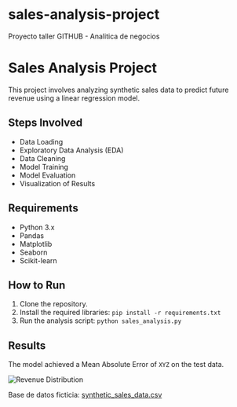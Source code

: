 # sales-analysis-project
Proyecto taller GITHUB - Analitica de negocios
# Sales Analysis Project

This project involves analyzing synthetic sales data to predict future revenue using a linear regression model.

## Steps Involved
- Data Loading
- Exploratory Data Analysis (EDA)
- Data Cleaning
- Model Training
- Model Evaluation
- Visualization of Results

## Requirements
- Python 3.x
- Pandas
- Matplotlib
- Seaborn
- Scikit-learn

## How to Run
1. Clone the repository.
2. Install the required libraries: `pip install -r requirements.txt`
3. Run the analysis script: `python sales_analysis.py`

## Results
The model achieved a Mean Absolute Error of `XYZ` on the test data.

![Revenue Distribution](revenue_distribution.png)

Base de datos ficticia:
[synthetic_sales_data.csv](https://github.com/user-attachments/files/16853667/synthetic_sales_data.csv)
